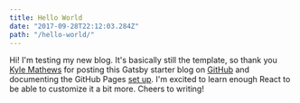 ```yaml
---
title: Hello World
date: "2017-09-28T22:12:03.284Z"
path: "/hello-world/"
---
```


Hi! I'm testing my new blog. It's basically still the template, so thank you [Kyle Mathews](https://twitter.com/kylemathews) for posting this Gatsby starter blog on [GitHub](https://github.com/gatsbyjs/gatsby-starter-blog) and documenting the GitHub Pages [set up](https://www.gatsbyjs.org/docs/deploy-gatsby/#github-pages). I'm excited to learn enough React to be able to customize it a bit more. Cheers to writing!
